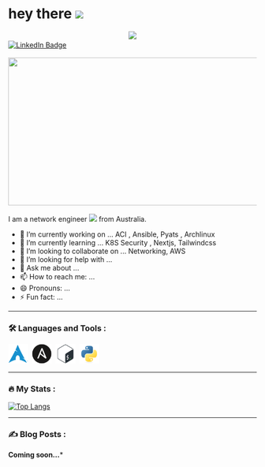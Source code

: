 <h1>
  hey there
  <img src="https://media.giphy.com/media/hvRJCLFzcasrR4ia7z/giphy.gif" width="30px"/>
</h1>

<div id="header" align="center">
  <img src="https://media.giphy.com/media/M9gbBd9nbDrOTu1Mqx/giphy.gif" width="100"/>
</div>

<div id="badges">
<a href="https://www.linkedin.com/in/1ce8erg0/">
  <img src="https://img.shields.io/badge/LinkedIn-blue?style=for-the-badge&logo=linkedin&logoColor=white" alt="LinkedIn Badge"/>
</a>
</div>
<img src="https://komarev.com/ghpvc/?username=1ce8erg0&style=flat-square&color=blue" alt=""/>


<div align="center">
  <img src="https://media3.giphy.com/media/ZVik7pBtu9dNS/giphy.gif" width="600" height="300"/>
</div>

I am a network engineer <img src="https://media.giphy.com/media/WUlplcMpOCEmTGBtBW/giphy.gif" width="30"> from Australia.

- 🔭 I’m currently working on ...  ACI , Ansible, Pyats , Archlinux 
- 🌱 I’m currently learning ...  K8S Security ,  Nextjs,  Tailwindcss
- 👯 I’m looking to collaborate on ... Networking, AWS
- 🤔 I’m looking for help with ...
- 💬 Ask me about ...
- 📫 How to reach me: ...
- 😄 Pronouns: ...
- ⚡ Fun fact: ...
  

---

### :hammer_and_wrench: Languages and Tools :

<div> 
<img src="https://raw.githubusercontent.com/devicons/devicon/6910f0503efdd315c8f9b858234310c06e04d9c0/icons/archlinux/archlinux-original.svg" width="40" height="40"/>&nbsp;
<img src="https://github.com/devicons/devicon/blob/master/icons/ansible/ansible-original.svg" width="40" height="40" />&nbsp;
<img src="https://github.com/devicons/devicon/blob/master/icons/bash/bash-original.svg" width="40" height="40" />&nbsp;
<img src="https://github.com/devicons/devicon/blob/master/icons/python/python-original.svg" width="40" height="40" />&nbsp;
</div>


---

### :fire: My Stats :

[![Top Langs](https://github-readme-stats.vercel.app/api/top-langs/?username=1ce8erg0)](https://github.com/1ce8erg0/github-readme-stats)



---

### :writing_hand: Blog Posts :


**Coming soon...***
